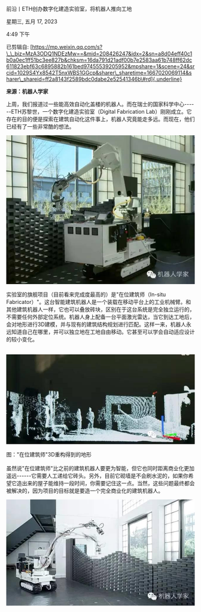 前沿丨ETH创办数字化建造实验室，将机器人推向工地

星期三, 五月 17, 2023

4:49 下午

已剪辑自: [https://mp.weixin.qq.com/s?\_\_biz=MzA3ODQ1NDEzMw==&mid=208426247&idx=2&sn=a8d04eff40c1b0a0ec1ff51bc3ee827b&chksm=16da791d21adf00b7e2583aa61b748ff62dc611823ebf63c6895882b161bed97455539205952&mpshare=1&scene=24&srcid=1029S4Yx8542T5nxWBS1GGcp&sharer\_sharetime=1667020069114&sharer\_shareid=ff2a8143f2589bdc0dabe2e52541346b\#rd]{.underline}

**来源：机器人学家**

上周，我们报道过一些能高效自动化盖楼的机器人。而在瑞士的国家科学中心------ETH苏黎世，一个数字化建造实验室（Digital Fabrication Lab）刚刚成立。它存在的目的便是探索在建筑自动化这件事上，机器人究竟能走多远。而现在，他们已经有了一些非常酷的想法。

![](../../../assets/014_前沿丨ETH创办数字化建造实验室，将机器人推向工地_000.png)

实验室的旗舰项目（目前看来完成度最高的）是"在位建筑师（In-situ Fabricator）"。这台智能建筑机器人是一个装载在移动平台上的工业机械臂。和其他建筑机器人一样，它也可以叠放砖块，区别在于这台系统是完全独立运行的，不需要任何外部定位系统。机器人身上配备一台平面激光雷达，当它到达工地后，会对地形进行3D建模，并与现有的建筑结构规划进行匹配。这样一来，机器人永远知道自己在哪里，并可以独立地在工地自由移动。它甚至可以学会自动适应设计的较小变化。\
 

![](../../../assets/014_前沿丨ETH创办数字化建造实验室，将机器人推向工地_001.png)

图："在位建筑师"3D重构得到的地形\
\
虽然说"在位建筑师"比之前的建筑机器人要更为智能，但它也同时距离商业化更加遥远------它需要人工递给它砖头。另外，目前它砌墙是不会刷水泥的，如果你希望它造出来的屋子能维持一段时间，你需要记住这一点。当然，这些问题最终都会被解决的，因为项目的目标就是要造一个完全商业化的建筑机器人。

![](../../../assets/014_前沿丨ETH创办数字化建造实验室，将机器人推向工地_002.png)

 
